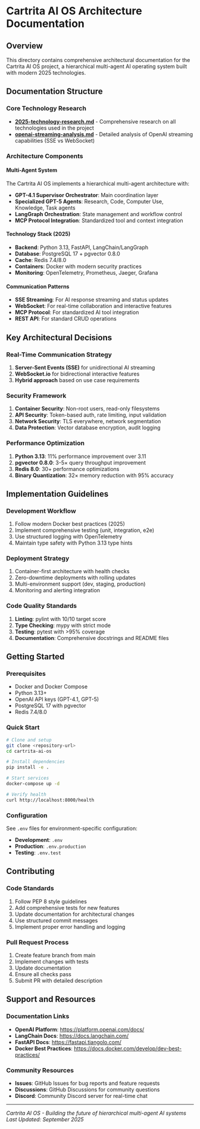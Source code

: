 # Cartrita AI OS Architecture Documentation

## Overview

This directory contains comprehensive architectural documentation for the Cartrita AI OS project, a hierarchical multi-agent AI operating system built with modern 2025 technologies.

## Documentation Structure

### Core Technology Research

- **[2025-technology-research.md](../2025-technology-research.md)** - Comprehensive research on all technologies used in the project
- **[openai-streaming-analysis.md](../openai-streaming-analysis.md)** - Detailed analysis of OpenAI streaming capabilities (SSE vs WebSocket)

### Architecture Components

#### Multi-Agent System

The Cartrita AI OS implements a hierarchical multi-agent architecture with:

- **GPT-4.1 Supervisor Orchestrator**: Main coordination layer
- **Specialized GPT-5 Agents**: Research, Code, Computer Use, Knowledge, Task agents
- **LangGraph Orchestration**: State management and workflow control
- **MCP Protocol Integration**: Standardized tool and context integration

#### Technology Stack (2025)

- **Backend**: Python 3.13, FastAPI, LangChain/LangGraph
- **Database**: PostgreSQL 17 + pgvector 0.8.0
- **Cache**: Redis 7.4/8.0
- **Containers**: Docker with modern security practices
- **Monitoring**: OpenTelemetry, Prometheus, Jaeger, Grafana

#### Communication Patterns

- **SSE Streaming**: For AI response streaming and status updates
- **WebSocket**: For real-time collaboration and interactive features
- **MCP Protocol**: For standardized AI tool integration
- **REST API**: For standard CRUD operations

## Key Architectural Decisions

### Real-Time Communication Strategy

1. **Server-Sent Events (SSE)** for unidirectional AI streaming
2. **WebSocket.io** for bidirectional interactive features
3. **Hybrid approach** based on use case requirements

### Security Framework

1. **Container Security**: Non-root users, read-only filesystems
2. **API Security**: Token-based auth, rate limiting, input validation
3. **Network Security**: TLS everywhere, network segmentation
4. **Data Protection**: Vector database encryption, audit logging

### Performance Optimization

1. **Python 3.13**: 11% performance improvement over 3.11
2. **pgvector 0.8.0**: 3-5× query throughput improvement
3. **Redis 8.0**: 30+ performance optimizations
4. **Binary Quantization**: 32× memory reduction with 95% accuracy

## Implementation Guidelines

### Development Workflow

1. Follow modern Docker best practices (2025)
2. Implement comprehensive testing (unit, integration, e2e)
3. Use structured logging with OpenTelemetry
4. Maintain type safety with Python 3.13 type hints

### Deployment Strategy

1. Container-first architecture with health checks
2. Zero-downtime deployments with rolling updates
3. Multi-environment support (dev, staging, production)
4. Monitoring and alerting integration

### Code Quality Standards

1. **Linting**: pylint with 10/10 target score
2. **Type Checking**: mypy with strict mode
3. **Testing**: pytest with >95% coverage
4. **Documentation**: Comprehensive docstrings and README files

## Getting Started

### Prerequisites

- Docker and Docker Compose
- Python 3.13+
- OpenAI API keys (GPT-4.1, GPT-5)
- PostgreSQL 17 with pgvector
- Redis 7.4/8.0

### Quick Start

```bash
# Clone and setup
git clone <repository-url>
cd cartrita-ai-os

# Install dependencies
pip install -e .

# Start services
docker-compose up -d

# Verify health
curl http://localhost:8000/health
```

### Configuration

See `.env` files for environment-specific configuration:

- **Development**: `.env`
- **Production**: `.env.production`
- **Testing**: `.env.test`

## Contributing

### Code Standards

1. Follow PEP 8 style guidelines
2. Add comprehensive tests for new features
3. Update documentation for architectural changes
4. Use structured commit messages
5. Implement proper error handling and logging

### Pull Request Process

1. Create feature branch from main
2. Implement changes with tests
3. Update documentation
4. Ensure all checks pass
5. Submit PR with detailed description

## Support and Resources

### Documentation Links

- **OpenAI Platform**: https://platform.openai.com/docs/
- **LangChain Docs**: https://docs.langchain.com/
- **FastAPI Docs**: https://fastapi.tiangolo.com/
- **Docker Best Practices**: https://docs.docker.com/develop/dev-best-practices/

### Community Resources

- **Issues**: GitHub Issues for bug reports and feature requests
- **Discussions**: GitHub Discussions for community questions
- **Discord**: Community Discord server for real-time chat

---
*Cartrita AI OS - Building the future of hierarchical multi-agent AI systems*
*Last Updated: September 2025*